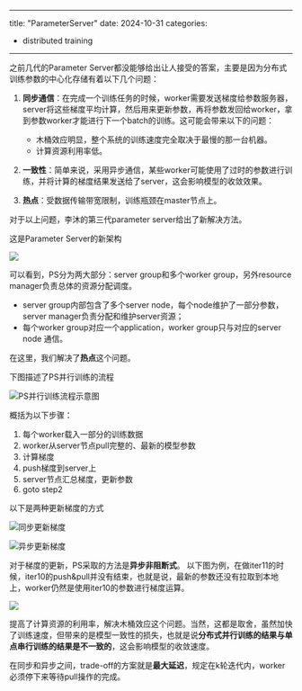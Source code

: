 <head>
    <script src="https://cdn.mathjax.org/mathjax/latest/MathJax.js?config=TeX-AMS-MML_HTMLorMML" type="text/javascript"></script>
    <script type="text/x-mathjax-config">
        MathJax.Hub.Config({
            tex2jax: {
            skipTags: ['script', 'noscript', 'style', 'textarea', 'pre'],
            inlineMath: [['$','$']]
            }
        });
    </script>
</head>

---
title: "ParameterServer"
date: 2024-10-31
categories: 
  - distributed training
---

之前几代的Parameter Server都没能够给出让人接受的答案，主要是因为分布式训练参数的中心化存储有着以下几个问题：

1. **同步通信**：在完成一个训练任务的时候，worker需要发送梯度给参数服务器，server将这些梯度平均计算，然后用来更新参数，再将参数发回给worker，拿到参数worker才能进行下一个batch的训练。这可能会带来以下的问题：
    - 木桶效应明显，整个系统的训练速度完全取决于最慢的那一台机器。
    - 计算资源利用率低。


2. **一致性**：简单来说，采用异步通信，某些worker可能使用了过时的参数进行训练，并将计算的梯度结果发送给了server，这会影响模型的收敛效果。

3. **热点**：受数据传输带宽限制，训练瓶颈在master节点上。

对于以上问题，李沐的第三代parameter server给出了新解决方法。

这是Parameter Server的新架构

![](https://pica.zhimg.com/v2-622874fc4d30a12de71b7678068a97fe_b.webp?consumer=ZHI_MENG)

可以看到，PS分为两大部分：server group和多个worker group，另外resource manager负责总体的资源分配调度。
- server group内部包含了多个server node，每个node维护了一部分参数，server manager负责分配和维护server资源；
- 每个worker group对应一个application，worker group只与对应的server node 通信。

在这里，我们解决了**热点**这个问题。

下图描述了PS并行训练的流程

![PS并行训练流程示意图](https://pic4.zhimg.com/v2-fbde5a01a296542047c5492346391467_b.webp?consumer=ZHI_MENG)

概括为以下步骤：

1. 每个worker载入一部分的训练数据
2. worker从server节点pull完整的、最新的模型参数
3. 计算梯度
4. push梯度到server上
5. server节点汇总梯度，更新参数
6. goto step2

以下是两种更新梯度的方式

![同步更新梯度](https://pic1.zhimg.com/v2-d68b6f8e6d57a7bed9c8fd5e85cca56c_b.gif?consumer=ZHI_MENG)

![异步更新梯度](https://pic4.zhimg.com/v2-75dc0f59d2630e85a79090c1c7cd7dd5_b.gif?consumer=ZHI_MENG)


对于梯度的更新，PS采取的方法是**异步非阻断式**。
以下图为例，在做iter11的时候，iter10的push&pull并没有结束，也就是说，最新的参数还没有拉取到本地上，worker仍然是使用iter10的参数进行梯度运算。

![](https://pic3.zhimg.com/v2-7cd40e19dd7adba7d1d2e9ee26b106fa_b.webp?consumer=ZHI_MENG)

提高了计算资源的利用率，解决木桶效应这个问题。当然，这都是取舍，虽然加快了训练速度，但带来的是模型一致性的损失，也就是说**分布式并行训练的结果与单点串行训练的结果是不一致的**，这会影响模型的收敛速度。

在同步和异步之间，trade-off的方案就是**最大延迟**，规定在k轮迭代内，worker必须停下来等待pull操作的完成。
